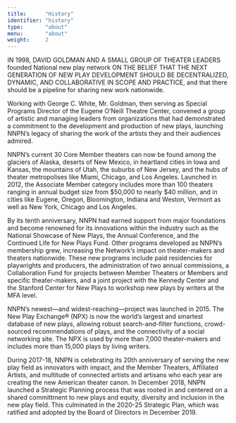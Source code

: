 ```yaml
---
title:      "History"
identifier: "history"
type:       "about"
menu:       "about"
weight:     2
---
```


<span class="lead-in">IN 1998, DAVID GOLDMAN AND A SMALL GROUP OF THEATER LEADERS founded National new play network ON THE BELIEF THAT THE NEXT GENERATION OF NEW PLAY DEVELOPMENT SHOULD BE DECENTRALIZED, DYNAMIC, AND COLLABORATIVE IN SCOPE AND PRACTICE, and that there should be a pipeline for sharing new work nationwide.</span>

Working with George C. White, Mr. Goldman, then serving as Special Programs Director of the Eugene O’Neill Theatre Center, convened a group of artistic and managing leaders from organizations that had demonstrated a commitment to the development and production of new plays, launching NNPN’s legacy of sharing the work of the artists they and their audiences admired.

NNPN’s current 30 Core Member theaters can now be found among the glaciers of Alaska, deserts of New Mexico, in heartland cities in Iowa and Kansas, the mountains of Utah, the suburbs of New Jersey, and the hubs of theater metropolises like Miami, Chicago, and Los Angeles. Launched in 2012, the Associate Member category includes more than 100 theaters ranging in annual budget size from $50,000 to nearly $40 million, and in cities like Eugene, Oregon, Bloomington, Indiana and Weston, Vermont as well as New York, Chicago and Los Angeles.

By its tenth anniversary, NNPN had earned support from major foundations and become renowned for its innovations within the industry such as the National Showcase of New Plays, the Annual Conference, and the Continued Life for New Plays Fund. Other programs developed as NNPN’s membership grew, increasing the Network’s impact on theater-makers and theaters nationwide. These new programs include paid residencies for playwrights and producers, the administration of two annual commissions, a Collaboration Fund for projects between Member Theaters or Members and specific theater-makers, and a joint project with the Kennedy Center and the Stanford Center for New Plays to workshop new plays by writers at the MFA level.

NNPN’s newest—and widest-reaching—project was launched in 2015. The New Play Exchange® (NPX) is now the world’s largest and smartest database of new plays, allowing robust search-and-filter functions, crowd-sourced recommendations of plays, and the connectivity of a social networking site. The NPX is used by more than 7,000 theater-makers and includes more than 15,000 plays by living writers.

During 2017-18, NNPN is celebrating its 20th anniversary of serving the new play field as innovators with impact, and the Member Theaters, Affiliated Artists, and multitude of connected artists and artisans who each year are creating the new American theater canon.  In December 2018, NNPN launched a Strategic Planning process that was rooted in and centered on a shared committment to new plays and equity, diversity and inclusion in the new play field. This culminated in the 2020-25 Strategic Plan, which was ratified and adopted by the Board of Directors in December 2019.
